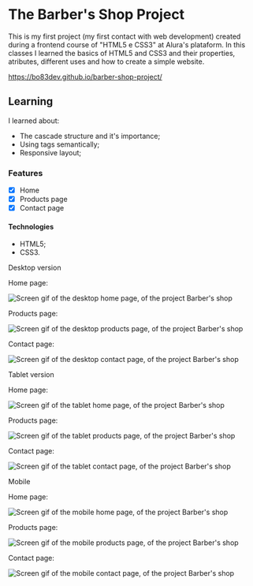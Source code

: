 # The Barber's Shop Project

This is my first project (my first contact with web development) created during a frontend course of "HTML5 e CSS3" at Alura's plataform. 
In this classes I learned the basics of HTML5 and CSS3 and their properties, atributes, different uses and how to create a simple website.

https://bo83dev.github.io/barber-shop-project/

## Learning

I learned about:
- The cascade structure and it's importance;
- Using tags semantically;
- Responsive layout;

### Features

- [x] Home
- [x] Products page
- [x] Contact page

#### Technologies

- HTML5;
- CSS3.

Desktop version

Home page: 

<img src="./src/barber-home-desktop-screen.gif" alt="Screen gif of the desktop home page, of the project Barber's shop">

Products page:

<img src="./src/barber-products-desktop-screen.gif" alt="Screen gif of the desktop products page, of the project Barber's shop">

Contact page:

<img src="./src/barber-contact-desktop-screen.gif" alt="Screen gif of the desktop contact page, of the project Barber's shop">

Tablet version

Home page: 

<img src="./src/barber-home-tablet-screen.gif" alt="Screen gif of the tablet home page, of the project Barber's shop">

Products page:

<img src="./src/barber-products-tablet-screen.gif" alt="Screen gif of the tablet products page, of the project Barber's shop">

Contact page:

<img src="./src/barber-contact-tablet-screen.gif" alt="Screen gif of the tablet contact page, of the project Barber's shop">

Mobile

Home page: 

<img src="./src/barber-home-mobile-screen.gif" alt="Screen gif of the mobile home page, of the project Barber's shop">

Products page:

<img src="./src/barber-products-mobile-screen.gif" alt="Screen gif of the mobile products page, of the project Barber's shop">

Contact page:

<img src="./src/barber-contact-mobile-screen.gif" alt="Screen gif of the mobile contact page, of the project Barber's shop">
